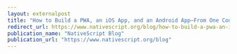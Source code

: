 ```yaml
---
layout: externalpost
title: "How to Build a PWA, an iOS App, and an Android App—From One Codebase"
redirect_url: https://www.nativescript.org/blog/how-to-build-a-pwa-an-ios-app-and-an-android-app-from-one-codebase
publication_name: "NativeScript Blog"
publication_url: "https://www.nativescript.org/blog"
---
```


